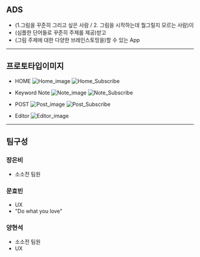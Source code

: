 ## ADS
- (1.그림을 꾸준히 그리고 싶은 사람 / 2. 그림을 시작하는데 뭘그릴지 모르는 사람)이
- (심플한 단어들로 꾸준히 주제를 제공)받고
- (그림 주제에 대한 다양한 브레인스토밍을)할 수 있는 App


---


## 프로토타입이미지
- HOME
![Home_image](https://raw.githubusercontent.com/ProjectInTheClass/mogrigea/master/prototype/200918_01.png)
![Home_Subscribe](https://raw.githubusercontent.com/ProjectInTheClass/mogrigea/master/prototype/200918_02.png)

- Keyword Note
![Note_image](https://raw.githubusercontent.com/ProjectInTheClass/mogrigea/master/prototype/200918_03.png)
![Note_Subscribe](https://raw.githubusercontent.com/ProjectInTheClass/mogrigea/master/prototype/200918_04.png)

- POST
![Post_image](https://raw.githubusercontent.com/ProjectInTheClass/mogrigea/master/prototype/200918_05.png)
![Post_Subscribe](https://raw.githubusercontent.com/ProjectInTheClass/mogrigea/master/prototype/200918_06.png)

- Editor
![Editor_image](https://raw.githubusercontent.com/ProjectInTheClass/mogrigea/master/prototype/200918_07.png)


---

## 팀구성

### 장은비
- 소소전 팀원

### 문효빈
- UX
- "Do what you love"

### 양현석
- 소소전 팀원
- UX
